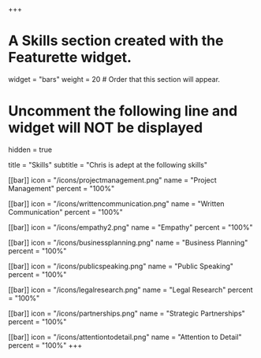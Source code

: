 +++
# A Skills section created with the Featurette widget.
widget = "bars"
weight = 20  # Order that this section will appear.

# Uncomment the following line and widget will NOT be displayed
 hidden = true

title = "Skills"
subtitle = "Chris is adept at the following skills"

[[bar]]
	icon = "/icons/projectmanagement.png"
	name = "Project Management"
	percent = "100%"
	

[[bar]]
	icon = "/icons/writtencommunication.png"
	name = "Written Communication"
	percent = "100%"


[[bar]]
	icon = "/icons/empathy2.png"
	name = "Empathy"
	percent = "100%"


[[bar]]
	icon = "/icons/businessplanning.png"
	name = "Business Planning"
	percent = "100%"

[[bar]]
	icon = "/icons/publicspeaking.png"
	name = "Public Speaking"
	percent = "100%"
	

[[bar]]
	icon = "/icons/legalresearch.png"
	name = "Legal Research"
	percent = "100%"

[[bar]]
	icon = "/icons/partnerships.png"
	name = "Strategic Partnerships"
	percent = "100%"

[[bar]]
	icon = "/icons/attentiontodetail.png"
	name = "Attention to Detail"
	percent = "100%"
+++
